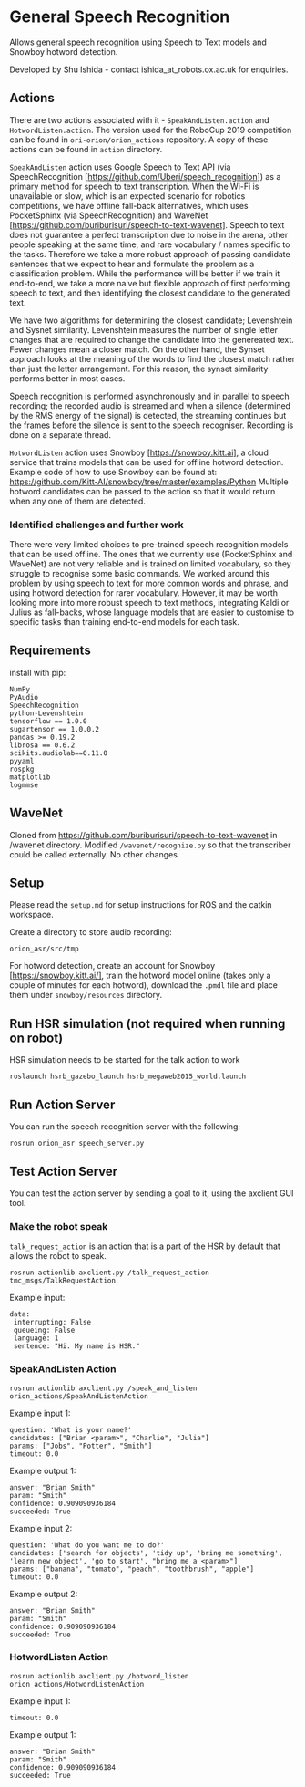 # General Speech Recognition
Allows general speech recognition using Speech to Text models and Snowboy hotword detection. 

Developed by Shu Ishida - contact ishida_at_robots.ox.ac.uk for enquiries.

## Actions
There are two actions associated with it - `SpeakAndListen.action` and `HotwordListen.action`. The version used for the 
RoboCup 2019 competition can be found in `ori-orion/orion_actions` repository. A copy of these actions can be found in 
`action` directory.

`SpeakAndListen` action uses Google Speech to Text API (via SpeechRecognition [https://github.com/Uberi/speech_recognition]) as a primary method for speech to text transcription. When the 
Wi-Fi is unavailable or slow, which is an expected scenario for robotics competitions, we have offline fall-back alternatives,
which uses PocketSphinx (via SpeechRecognition) and WaveNet [https://github.com/buriburisuri/speech-to-text-wavenet]. 
Speech to text does not guarantee a perfect transcription due to noise in the arena, other people speaking at the same time, 
and rare vocabulary / names specific to the tasks. Therefore we take a more robust approach of passing candidate sentences that we expect to hear
and formulate the problem as a classification problem. While the performance will be better if we train it end-to-end, 
we take a more naive but flexible approach of first performing speech to text, and then identifying the closest candidate to the generated text. 

We have two algorithms for determining the closest candidate; Levenshtein and Sysnet similarity. Levenshtein measures the number of single letter changes that are required to change the candidate into the genereated text. Fewer changes mean a closer match. On the other hand, the Synset approach looks at the meaning of the words to find the closest match rather than just the letter arrangement. For this reason, the synset similarity performs better in most cases.  

Speech recognition is performed asynchronously and in parallel to speech recording; the recorded audio is streamed and when a silence 
(determined by the RMS energy of the signal) is detected, the streaming continues but the frames before the silence is sent to the speech recogniser. Recording is done on a separate thread.

`HotwordListen` action uses Snowboy [https://snowboy.kitt.ai], a cloud service that trains models that can be used for offline hotword detection. 
Example code of how to use Snowboy can be found at: https://github.com/Kitt-AI/snowboy/tree/master/examples/Python
Multiple hotword candidates can be passed to the action so that it would return when any one of them are detected. 

### Identified challenges and further work
There were very limited choices to pre-trained speech recognition models that can be used offline. The ones that we currently use (PocketSphinx and WaveNet)
are not very reliable and is trained on limited vocabulary, so they struggle to recognise some basic commands. 
We worked around this problem by using speech to text for more common words and phrase, and using hotword detection for rarer vocabulary. 
However, it may be worth looking more into more robust speech to text methods, integrating Kaldi or Julius as fall-backs, 
whose language models that are easier to customise to specific tasks than training end-to-end models for each task. 

## Requirements

install with pip:

```
NumPy
PyAudio
SpeechRecognition
python-Levenshtein
tensorflow == 1.0.0
sugartensor == 1.0.0.2
pandas >= 0.19.2
librosa == 0.6.2
scikits.audiolab==0.11.0
pyyaml
rospkg
matplotlib
logmmse
```

## WaveNet
Cloned from https://github.com/buriburisuri/speech-to-text-wavenet in /wavenet directory. Modified `/wavenet/recognize.py` so that the transcriber could be called externally. No other changes.

## Setup

Please read the `setup.md` for setup instructions for ROS and the catkin workspace.

Create a directory to store audio recording:
```
orion_asr/src/tmp
```

For hotword detection, create an account for Snowboy [https://snowboy.kitt.ai/], train the hotword model online 
(takes only a couple of minutes for each hotword), download the `.pmdl` file and place them under `snowboy/resources` directory.

## Run HSR simulation (not required when running on robot)
HSR simulation needs to be started for the talk action to work
```
roslaunch hsrb_gazebo_launch hsrb_megaweb2015_world.launch
```

## Run Action Server
You can run the speech recognition server with the following:
```
rosrun orion_asr speech_server.py
```

## Test Action Server

You can test the action server by sending a goal to it, using the axclient GUI tool.  

### Make the robot speak
`talk_request_action` is an action that is a part of the HSR by default that allows the robot to speak.
 
```
rosrun actionlib axclient.py /talk_request_action tmc_msgs/TalkRequestAction
```

Example input:
```
data:
 interrupting: False
 queueing: False
 language: 1
 sentence: "Hi. My name is HSR."
```

### SpeakAndListen Action

```
rosrun actionlib axclient.py /speak_and_listen orion_actions/SpeakAndListenAction
```

Example input 1:
```
question: 'What is your name?'
candidates: ["Brian <param>", "Charlie", "Julia"]
params: ["Jobs", "Potter", "Smith"]
timeout: 0.0
```

Example output 1:
```
answer: "Brian Smith"
param: "Smith"
confidence: 0.909090936184
succeeded: True
```

Example input 2:
```
question: 'What do you want me to do?'
candidates: ['search for objects', 'tidy up', 'bring me something', 'learn new object', 'go to start', "bring me a <param>"]
params: ["banana", "tomato", "peach", "toothbrush", "apple"]
timeout: 0.0
```

Example output 2:
```
answer: "Brian Smith"
param: "Smith"
confidence: 0.909090936184
succeeded: True
```

### HotwordListen Action

```
rosrun actionlib axclient.py /hotword_listen orion_actions/HotwordListenAction
```

Example input 1:
```
timeout: 0.0
```

Example output 1:
```
answer: "Brian Smith"
param: "Smith"
confidence: 0.909090936184
succeeded: True
```
